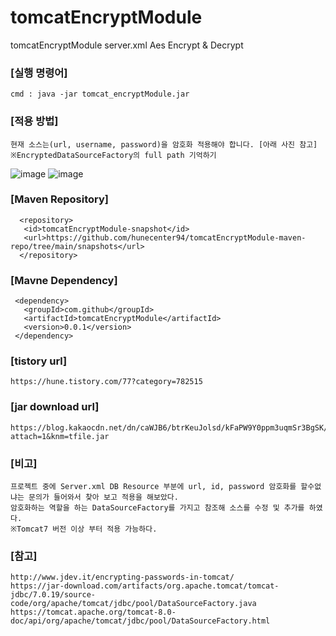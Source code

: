# tomcatEncryptModule 
tomcatEncryptModule server.xml Aes Encrypt & Decrypt

### [실행 명령어]
```
cmd : java -jar tomcat_encryptModule.jar
```
 
### [적용 방법] 
```
현재 소스는(url, username, password)을 암호화 적용해야 합니다. [아래 사진 참고]
※EncryptedDataSourceFactory의 full path 기억하기
```
![image](https://user-images.githubusercontent.com/29367023/185823873-3c52542f-504f-4f58-a3b3-732ad3f8dc65.png)
![image](https://user-images.githubusercontent.com/29367023/186051524-5ccba25f-bce1-4570-8c15-4cc8f354dd60.png)

### [Maven Repository]
```
  <repository>
   <id>tomcatEncryptModule-snapshot</id>
   <url>https://github.com/hunecenter94/tomcatEncryptModule-maven-repo/tree/main/snapshots</url>
  </repository>
```

### [Mavne Dependency]
```
 <dependency>
   <groupId>com.github</groupId>
   <artifactId>tomcatEncryptModule</artifactId>
   <version>0.0.1</version>
 </dependency>
```

### [tistory url]
```
https://hune.tistory.com/77?category=782515
```

### [jar download url] 
```
https://blog.kakaocdn.net/dn/caWJB6/btrKeuJolsd/kFaPW9Y0ppm3uqmSr3BgSK/tomcat_encryptModule.jar?attach=1&knm=tfile.jar
```

### [비고]
```
프로젝트 중에 Server.xml DB Resource 부분에 url, id, password 암호화를 할수없냐는 문의가 들어와서 찾아 보고 적용을 해보았다.
암호화하는 역할을 하는 DataSourceFactory를 가지고 참조해 소스를 수정 및 추가를 하였다.
※Tomcat7 버전 이상 부터 적용 가능하다.
```

### [참고]
``` 
http://www.jdev.it/encrypting-passwords-in-tomcat/
https://jar-download.com/artifacts/org.apache.tomcat/tomcat-jdbc/7.0.19/source-code/org/apache/tomcat/jdbc/pool/DataSourceFactory.java
https://tomcat.apache.org/tomcat-8.0-doc/api/org/apache/tomcat/jdbc/pool/DataSourceFactory.html
```
